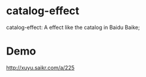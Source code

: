 # catalog-effect
catalog-effect:  A effect like the catalog in Baidu Baike;
# Demo
http://xuyu.saikr.com/a/225
